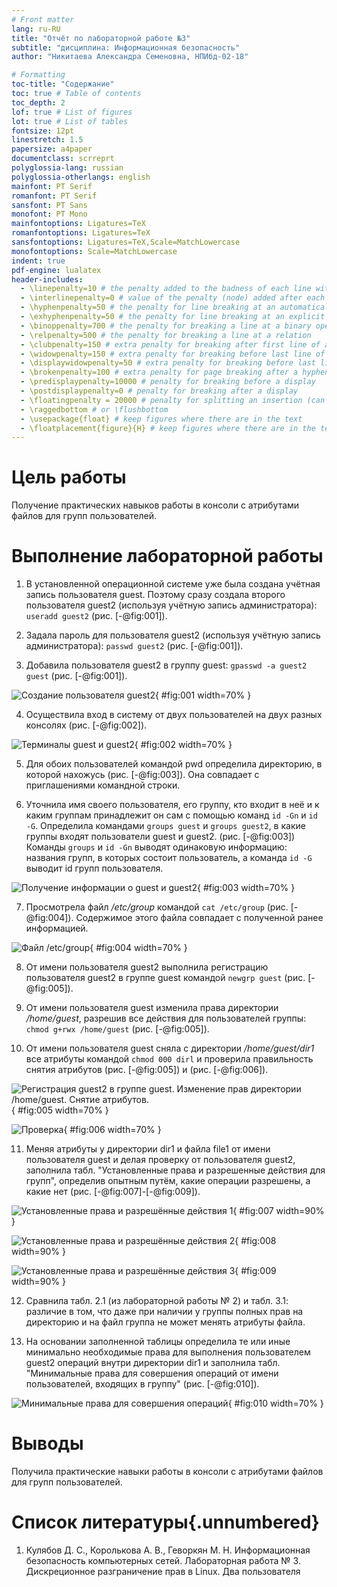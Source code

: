 ```yaml
---
# Front matter
lang: ru-RU
title: "Отчёт по лабораторной работе №3"
subtitle: "дисциплина: Информационная безопасность"
author: "Никитаева Александра Семеновна, НПИбд-02-18"

# Formatting
toc-title: "Содержание"
toc: true # Table of contents
toc_depth: 2
lof: true # List of figures
lot: true # List of tables
fontsize: 12pt
linestretch: 1.5
papersize: a4paper
documentclass: scrreprt
polyglossia-lang: russian
polyglossia-otherlangs: english
mainfont: PT Serif
romanfont: PT Serif
sansfont: PT Sans
monofont: PT Mono
mainfontoptions: Ligatures=TeX
romanfontoptions: Ligatures=TeX
sansfontoptions: Ligatures=TeX,Scale=MatchLowercase
monofontoptions: Scale=MatchLowercase
indent: true
pdf-engine: lualatex
header-includes:
  - \linepenalty=10 # the penalty added to the badness of each line within a paragraph (no associated penalty node) Increasing the value makes tex try to have fewer lines in the paragraph.
  - \interlinepenalty=0 # value of the penalty (node) added after each line of a paragraph.
  - \hyphenpenalty=50 # the penalty for line breaking at an automatically inserted hyphen
  - \exhyphenpenalty=50 # the penalty for line breaking at an explicit hyphen
  - \binoppenalty=700 # the penalty for breaking a line at a binary operator
  - \relpenalty=500 # the penalty for breaking a line at a relation
  - \clubpenalty=150 # extra penalty for breaking after first line of a paragraph
  - \widowpenalty=150 # extra penalty for breaking before last line of a paragraph
  - \displaywidowpenalty=50 # extra penalty for breaking before last line before a display math
  - \brokenpenalty=100 # extra penalty for page breaking after a hyphenated line
  - \predisplaypenalty=10000 # penalty for breaking before a display
  - \postdisplaypenalty=0 # penalty for breaking after a display
  - \floatingpenalty = 20000 # penalty for splitting an insertion (can only be split footnote in standard LaTeX)
  - \raggedbottom # or \flushbottom
  - \usepackage{float} # keep figures where there are in the text
  - \floatplacement{figure}{H} # keep figures where there are in the text
---
```


# Цель работы

Получение практических навыков работы в консоли с атрибутами файлов для групп пользователей.

# Выполнение лабораторной работы

1. В установленной операционной системе уже была создана учётная запись пользователя guest. Поэтому сразу создала второго 
пользователя guest2 (используя учётную запись администратора): `useradd guest2` (рис. [-@fig:001]).

2. Задала пароль для пользователя guest2 (используя учётную запись администратора): `passwd guest2` (рис. [-@fig:001]).

3. Добавила пользователя guest2 в группу guest: `gpasswd -a guest2 guest` (рис. [-@fig:001]).

![Создание пользователя guest2](image/1.png){ #fig:001 width=70% }

4. Осуществила вход в систему от двух пользователей на двух разных консолях (рис. [-@fig:002]).

![Терминалы guest и guest2](image/2.png){ #fig:002 width=70% }

5. Для обоих пользователей командой pwd определила директорию, в которой нахожусь (рис. [-@fig:003]). Она совпадает с приглашениями командной 
строки.

6. Уточнила имя своего пользователя, его группу, кто входит в неё и к каким группам принадлежит он сам с помощью команд `id -Gn` и `id -G`. Определила 
командами `groups guest` и `groups guest2`, в какие группы входят пользователи guest и guest2. (рис. [-@fig:003]) Команды `groups` и `id -Gn` 
выводят одинаковую информацию: названия групп, в которых состоит пользователь, а команда `id -G` выводит id групп пользователя.

![Получение информации о guest и guest2](image/3.png){ #fig:003 width=70% }

7. Просмотрела файл */etc/group* командой `cat /etc/group` (рис. [-@fig:004]). Содержимое этого файла совпадает с полученной ранее информацией.

![Файл */etc/group*](image/4.png){ #fig:004 width=70% }

8. От имени пользователя guest2 выполнила регистрацию пользователя guest2 в группе guest командой `newgrp guest` (рис. [-@fig:005]).

9. От имени пользователя guest изменила права директории */home/guest*, разрешив все действия для пользователей группы: `chmod g+rwx /home/guest` (рис. 
[-@fig:005]).

10. От имени пользователя guest сняла с директории */home/guest/dir1* все атрибуты командой `chmod 000 dirl` и проверила правильность снятия атрибутов (рис. [-@fig:005]) и (рис. [-@fig:006]).

![Регистрация guest2 в группе guest. Изменение прав директории */home/guest*. Снятие атрибутов.](image/5.png){ #fig:005 width=70% }

![Проверка](image/6.png){ #fig:006 width=70% }

11. Меняя атрибуты у директории dir1 и файла file1 от имени пользователя guest и делая проверку от пользователя guest2, заполнила табл. "Установленные права 
и разрешенные действия для групп", определив опытным путём, какие операции разрешены, а какие нет (рис. [-@fig:007]-[-@fig:009]).

![Установленные права и разрешённые действия 1](image/7.png){ #fig:007 width=90% }

![Установленные права и разрешённые действия 2](image/8.png){ #fig:008 width=90% }

![Установленные права и разрешённые действия 3](image/9.png){ #fig:009 width=90% }

12. Сравнила табл. 2.1 (из лабораторной работы № 2) и табл. 3.1: различие в том, что даже при наличии у группы полных прав на директорию и на файл группа не 
может менять атрибуты файла.

13. На основании заполненной таблицы определила те или иные минимально необходимые права для выполнения пользователем guest2 операций внутри директории dir1 
и заполнила табл. "Минимальные права для совершения операций от имени пользователей, входящих в группу" (рис. [-@fig:010]).

![Минимальные права для совершения операций](image/10.png){ #fig:010 width=70% }

# Выводы

Получила практические навыки работы в консоли с атрибутами файлов для групп пользователей.

# Список литературы{.unnumbered}

1. Кулябов Д. С., Королькова А. В., Геворкян М. Н. Информационная безопасность компьютерных сетей. Лабораторная работа № 3. Дискреционное разграничение прав 
в Linux. Два пользователя